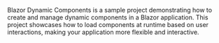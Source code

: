 Blazor Dynamic Components is a sample project demonstrating how to create and manage dynamic components in a Blazor application. This project showcases how to load components at runtime based on user interactions, making your application more flexible and interactive.

